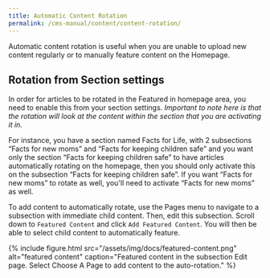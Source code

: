 ```yaml
---
title: Automatic Content Rotation
permalink: /cms-manual/content/content-rotation/
---
```


Automatic content rotation is useful when you are unable to upload new content regularly or to manually feature content on the Homepage.

## Rotation from Section settings

In order for articles to be rotated in the Featured in homepage area, you need to enable this from your section settings. _Important to note here is that the rotation will look at the content within the section that you are activating it in._

For instance, you have a section named Facts for Life, with 2 subsections “Facts for new moms” and “Facts for keeping children safe” and you want only the section “Facts for keeping children safe” to have articles automatically rotating on the homepage, then you should only activate this on the subsection “Facts for keeping children safe”. If you want “Facts for new moms” to rotate as well, you'll need to activate “Facts for new moms” as well.

To add content to automatically rotate, use the Pages menu to navigate to a subsection with immediate child content. Then, edit this subsection. Scroll down to `Featured Content` and click `Add Featured Content`. You will then be able to select child content to automatically feature.

{% include figure.html src="/assets/img/docs/featured-content.png" alt="featured content" caption="Featured content in the subsection Edit page. Select Choose A Page to add content to the auto-rotation." %}